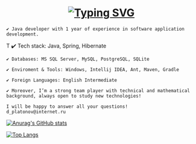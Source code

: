 <!--
**DaniilPLatonov/DaniilPLatonov** is a ✨ _special_ ✨ repository because its `README.md` (this file) appears on your GitHub profile.

Here are some ideas to get you started:

- 🔭 I’m currently working on ...
- 🌱 I’m currently learning ...
- 👯 I’m looking to collaborate on ...
- 🤔 I’m looking for help with ...
- 💬 Ask me about ...
- 📫 How to reach me: ...
- 😄 Pronouns: ...
- ⚡ Fun fact: ...
-->

<h1 align="center"><a href="https://git.io/typing-svg"><img src="https://readme-typing-svg.demolab.com?font=Fira+Code&size=24&pause=1000&color=000000&width=435&lines=Hi+there%2C+I'm+Daniil" alt="Typing SVG" /></a> 
</h1>

    ✔️ Java developer with 1 year of experience in software application development. 

T   ✔️ Tech stack: Java, Spring, Hibernate

    ✔️ Databases: MS SQL Server, MySQL, PostgreSQL, SQLite
    
    ✔️ Enviroment & Tools: Windows, Intellij IDEA, Ant, Maven, Gradle
    
    ✔️ Foreign Languages: English Intermediate

    ✔️ Moreover, I’m a strong team player with technical and mathematical background, always open to study new technologies!

    I will be happy to answer all your questions! 
    d_platonov@internet.ru

   
[![Anurag's GitHub stats](https://github-readme-stats.vercel.app/api?username=DaniilPlatonov&show_icons=true&include_all_commits=true&count_private=true&hide=issues)](https://github.com/anuraghazra/github-readme-stats)

[![Top Langs](https://github-readme-stats.vercel.app/api/top-langs/?username=DaniilPLatonov&langs_count=8&layout=compact)](https://github.com/anuraghazra/github-readme-stats)



